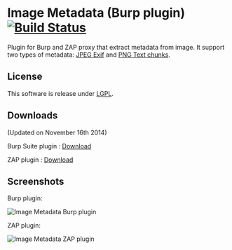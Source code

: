 # Image Metadata (Burp plugin) [![Build Status](https://travis-ci.org/h3xstream/burp-image-metadata.png)](https://travis-ci.org/h3xstream/burp-image-metadata)

Plugin for Burp and ZAP proxy that extract metadata from image. It support two types of metadata: [JPEG Exif](http://en.wikipedia.org/wiki/Exchangeable_image_file_format) and [PNG Text chunks](http://www.w3.org/TR/PNG-Chunks.html#C.tEXt).

## License

This software is release under [LGPL](http://www.gnu.org/licenses/lgpl.html).

## Downloads

(Updated on November 16th 2014)

Burp Suite plugin : [Download](https://raw.githubusercontent.com/h3xstream/burp-image-metadata/gh-pages/releases/burp/img-metadata-burp-plugin-2.jar)

ZAP plugin : [Download](https://raw.githubusercontent.com/h3xstream/burp-image-metadata/gh-pages/releases/zap/imgmetadata-alpha-2.jar)

## Screenshots

Burp plugin:

![Image Metadata Burp plugin](https://raw.githubusercontent.com/h3xstream/burp-image-metadata/gh-pages/screenshots/screenshot_burp_plugin.png)

ZAP plugin:

![Image Metadata ZAP plugin](https://raw.githubusercontent.com/h3xstream/burp-image-metadata/gh-pages/screenshots/screenshot_zap_plugin.png)
